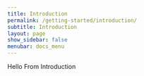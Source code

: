 ```yaml
---
title: Introduction
permalink: /getting-started/introduction/
subtitle: Introduction
layout: page
show_sidebar: false
menubar: docs_menu
---
```


Hello From Introduction